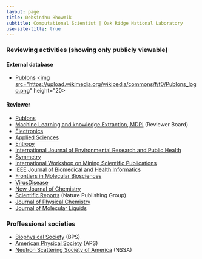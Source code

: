 ```yaml
---
layout: page
title: Debsindhu Bhowmik
subtitle: Computational Scientist | Oak Ridge National Laboratory  
use-site-title: true
---
```


### **Reviewing activities (showing only publicly viewable)**  
#### **External database**            
- [Publons](https://publons.com/researcher/1194490/debsindhu-bhowmik/) <a href="https://publons.com/researcher/1194490/debsindhu-bhowmik/" target="_blank"><img src="https://upload.wikimedia.org/wikipedia/commons/f/f0/Publons_logo.png" height="20></a>        

#### **Reviewer**    
- [Publons](https://publons.com/researcher/1194490/debsindhu-bhowmik/)      
- [Machine Learning and knowledge Extraction, MDPI](https://www.mdpi.com/journal/make/) (Reviewer Board)    
- [Electronics](https://www.mdpi.com/journal/electronics)  
- [Applied Sciences](https://www.mdpi.com/journal/applsci)   
- [Entropy](https://www.mdpi.com/journal/entropy)  
- [International Journal of Environmental Research and Public Health](https://www.mdpi.com/journal/ijerph)  
- [Symmetry](https://www.mdpi.com/journal/symmetry) 
- [International Workshop on Mining Scientific Publications](https://wosp.core.ac.uk/lrec2018/)  
- [IEEE Journal of Biomedical and Health Informatics](https://ieeexplore.ieee.org/xpl/RecentIssue.jsp?punumber=6221020)  
- [Frontiers in Molecular Biosciences](https://www.frontiersin.org/journals/molecular-biosciences/)  
- [VirusDisease](https://www.springer.com/journal/13337)    
- [New Journal of Chemistry](http://www.rsc.org/journals-books-databases/about-journals/njc/)  
- [Scientific Reports](https://www.nature.com/srep/) (Nature Publishing Group)  
- [Journal of Physical Chemistry](https://pubs.acs.org/journal/jpcafh)  
- [Journal of Molecular Liquids](https://www.journals.elsevier.com/journal-of-molecular-liquids/)    

### **Proffessional societies**
- [Biophysical Society](https://www.biophysics.org/) (BPS)  
- [American Physical Society](https://www.aps.org/) (APS)  
- [Neutron Scattering Society of America](https://neutronscattering.org/) (NSSA)    




